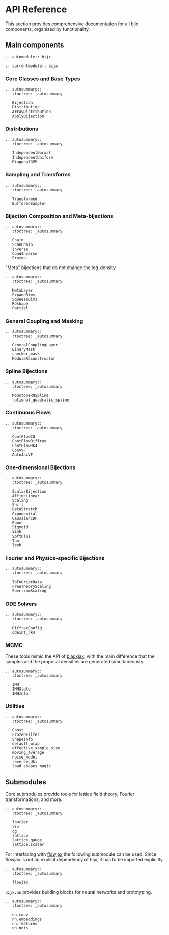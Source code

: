 # API Reference

This section provides comprehensive documentation for all bijx components, organized by functionality.

## Main components

```{eval-rst}
.. automodule:: bijx

.. currentmodule:: bijx
```

### Core Classes and Base Types
```{eval-rst}
.. autosummary::
   :toctree: _autosummary

   Bijection
   Distribution
   ArrayDistribution
   ApplyBijection
```

### Distributions
```{eval-rst}
.. autosummary::
   :toctree: _autosummary

   IndependentNormal
   IndependentUniform
   DiagonalGMM
```

### Sampling and Transforms
```{eval-rst}
.. autosummary::
   :toctree: _autosummary

   Transformed
   BufferedSampler
```

### Bijection Composition and Meta-bijections
```{eval-rst}
.. autosummary::
   :toctree: _autosummary

   Chain
   ScanChain
   Inverse
   CondInverse
   Frozen
```

"Meta" bijections that do not change the log-density.

```{eval-rst}
.. autosummary::
   :toctree: _autosummary

   MetaLayer
   ExpandDims
   SqueezeDims
   Reshape
   Partial
```

### General Coupling and Masking
```{eval-rst}
.. autosummary::
   :toctree: _autosummary

   GeneralCouplingLayer
   BinaryMask
   checker_mask
   ModuleReconstructor
```

### Spline Bijections
```{eval-rst}
.. autosummary::
   :toctree: _autosummary

   MonotoneRQSpline
   rational_quadratic_spline
```

### Continuous Flows
```{eval-rst}
.. autosummary::
   :toctree: _autosummary

   ContFlowCG
   ContFlowDiffrax
   ContFlowRK4
   ConvVF
   AutoJacVF
```

### One-dimensional Bijections
```{eval-rst}
.. autosummary::
   :toctree: _autosummary

   ScalarBijection
   AffineLinear
   Scaling
   Shift
   BetaStretch
   Exponential
   GaussianCDF
   Power
   Sigmoid
   Sinh
   SoftPlus
   Tan
   Tanh
```

### Fourier and Physics-specific Bijections
```{eval-rst}
.. autosummary::
   :toctree: _autosummary

   ToFourierData
   FreeTheoryScaling
   SpectrumScaling
```

### ODE Solvers
```{eval-rst}
.. autosummary::
   :toctree: _autosummary

   DiffraxConfig
   odeint_rk4
```

### MCMC

These tools mimic the API of [blackjax](https://blackjax-devs.github.io/blackjax/),
with the main difference that the samples and the proposal densities are generated simultaneously.

```{eval-rst}
.. autosummary::
   :toctree: _autosummary

   IMH
   IMHState
   IMHInfo
```

### Utilities
```{eval-rst}
.. autosummary::
   :toctree: _autosummary

   Const
   FrozenFilter
   ShapeInfo
   default_wrap
   effective_sample_size
   moving_average
   noise_model
   reverse_dkl
   load_shapes_magic
```

## Submodules

Core submodules provide tools for lattice field theory, Fourier transformations, and more.

```{eval-rst}
.. autosummary::
   :toctree: _autosummary

   fourier
   lie
   cg
   lattice
   lattice.gauge
   lattice.scalar
```

For interfacing with [flowjax](https://github.com/danielward27/flowjax),the following submodule can be used.
Since flowjax is not an explicit dependency of bijx, it has to be imported explicitly.

```{eval-rst}
.. autosummary::
   :toctree: _autosummary

   flowjax
```

`bijx.nn` provides building blocks for neural networks and prototyping.

```{eval-rst}
.. autosummary::
   :toctree: _autosummary

   nn.conv
   nn.embeddings
   nn.features
   nn.nets
```
